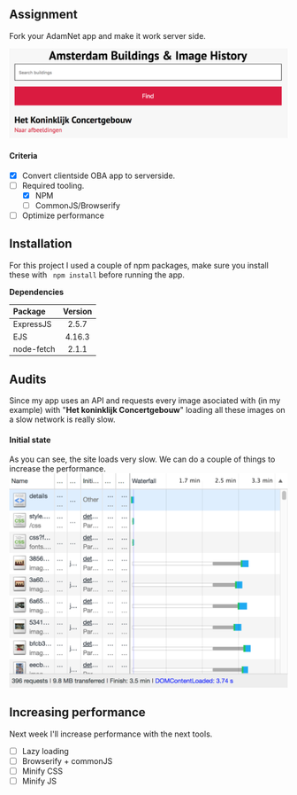 ## Assignment
Fork your AdamNet app and make it work server side.

![](https://github.com/jajan20/performance-matters-server-side/blob/master/preview.png)

#### Criteria
- [x] Convert clientside OBA app to serverside.
- [ ] Required tooling.
	- [x] NPM
	- [ ] CommonJS/Browserify
- [ ] Optimize performance

## Installation
For this project I used a couple of npm packages, make sure you install these with ``` npm install``` before running the app.


**Dependencies**

| Package          | Version  |
|:-------------| :-----:|
| ExpressJS | 2.5.7 |
| EJS      |   4.16.3 |
| node-fetch      |    2.1.1 |

## Audits
Since my app uses an API and requests every image asociated with (in my example) with "**Het koninklijk Concertgebouw**" loading all these images on a slow network is really slow.

#### Initial state
As you can see, the site loads very slow. We can do a couple of things to increase the performance.
![](https://github.com/jajan20/performance-matters-server-side/blob/master/initialAudit.png)

## Increasing performance
Next week I'll increase performance with the next tools.

- [ ] Lazy loading
- [ ] Browserify + commonJS
- [ ] Minify CSS
- [ ] Minify JS
